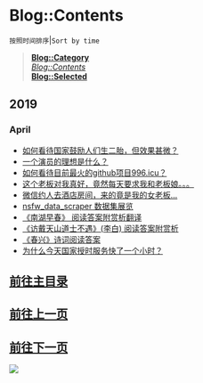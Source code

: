 # Blog::Contents
`按照时间排序`|`Sort by time`
> **[Blog::Category](/blog/category/)**  
> *[Blog::Contents](/blog/contents)*  
> **[Blog::Selected](/blog/)**

## 2019
### April
* [如何看待国家鼓励人们生二胎，但效果甚微？](zhihu/86jvKAlzT4jhMOG0?src=RdUtcXEm1SPtZgwO)
* [一个演员的理想是什么？](zhihu/DqWRJSYNsTt16HUB?src=RdUtcXEm1SPtZgwO)
* [如何看待目前最火的github项目996.icu？](zhihu/HMXmACqdsZ9dCY6j?src=RdUtcXEm1SPtZgwO)
* [这个老板对我真好，竟然每天要求我和老板娘。。。](2019/I5rpbiBpibzENOUV?src=RdUtcXEm1SPtZgwO)
* [微信约人去酒店房间，来的竟是我的女老板...](2019/fk57vXcD1TQCIQe8?src=1904-content&token=RdUtcXEm1SPtZgwO)
* [nsfw_data_scraper 数据集展览](2019/pML3GJ3xQ4xxuvFa?src=1904-content&token=RdUtcXEm1SPtZgwO)
* [《南湖早春》 阅读答案附赏析翻译](2019/hmvC8Eok2deqlWGQ?src=1904-content&token=RdUtcXEm1SPtZgwO)
* [《访戴天山道士不遇》(李白) 阅读答案附赏析](2019/SbYCSs5FMlpkKPHW?src=1904-content&token=RdUtcXEm1SPtZgwO)
* [《春兴》诗词阅读答案](2019/7wyWZnD25dhp5NFP?src=1904-content&token=RdUtcXEm1SPtZgwO)
* [为什么今天国家授时服务快了一个小时？](2019/hc3wdcFm5PbaABRm?src=1904-content&token=RdUtcXEm1SPtZgwO)
## [前往主目录](contents.html?src=RdUtcXEm1SPtZgwO)
## [前往上一页](con-1903.html?src=RdUtcXEm1SPtZgwO)
## [前往下一页](con-1905.html?src=RdUtcXEm1SPtZgwO)

<script async src="//pagead2.googlesyndication.com/pagead/js/adsbygoogle.js"></script>
<ins class="adsbygoogle"
     style="display:block; text-align:center;"
     data-ad-layout="in-article"
     data-ad-format="fluid"
     data-ad-client="ca-pub-4161171709893056"
     data-ad-slot="3052306384"></ins>
<script>
     (adsbygoogle = window.adsbygoogle || []).push({});
</script>

![](https://cdn.jsdelivr.net/gh/lkpo0v/d1n3/ww2.sinaimg.cn/large/005BYqpgly1g01dwo3j72j308c01o080.jpg)

<script async src="//pagead2.googlesyndication.com/pagead/js/adsbygoogle.js"></script> <script> (adsbygoogle = window.adsbygoogle || []).push({ google_ad_client: "ca-pub-4161171709893056", enable_page_level_ads: true }); </script>
<!-- Global site tag (gtag.js) - Google Analytics -->
<script async src="https://www.googletagmanager.com/gtag/js?id=UA-116309064-2"></script>
<script>
  window.dataLayer = window.dataLayer || [];
  function gtag(){dataLayer.push(arguments);}
  gtag('js', new Date());
  gtag('config', 'UA-116309064-2');
</script>
